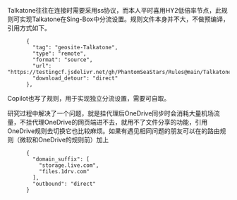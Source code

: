 Talkatone往往在连接时需要采用ss协议，而本人平时喜用HY2低倍率节点，此规则可实现Talkatone在Sing-Box中分流设置。规则文件本身并不大，不做预编译，引用方式如下。
```
      {
        "tag": "geosite-Talkatone",
        "type": "remote",
        "format": "source",
        "url": "https://testingcf.jsdelivr.net/gh/PhantomSeaStars/Rules@main/Talkatone.json",
        "download_detour": "direct"
      },
```
Copilot也写了规则，用于实现独立分流设置，需要可自取。

研究过程中解决了一个问题，就是挂代理后OneDrive同步时会消耗大量机场流量，不挂代理OneDrive的网页端进不去，就用不了文件分享的功能，引用OneDrive规则去切换它也比较麻烦。如果有遇见相同问题的朋友可以在的路由规则（微软和OneDrive的规则前）加上
```
      {
        "domain_suffix": [
          "storage.live.com",
          "files.1drv.com"
        ],
        "outbound": "direct"
      }
```
